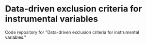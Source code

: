 # Data-driven exclusion criteria for instrumental variables

Code repository for "Data-driven exclusion criteria for instrumental variables."
